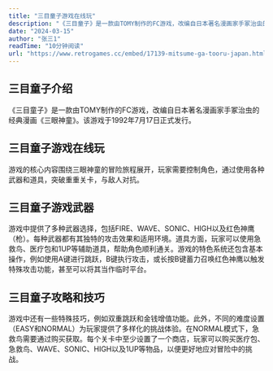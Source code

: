 ```yaml
---
title: "三目童子游戏在线玩"
description: "《三目童子》是一款由TOMY制作的FC游戏，改编自日本著名漫画家手冢治虫的经典漫画《三眼神童》。该游戏于1992年7月17日正式发行。"
date: "2024-03-15"
author: "张三1"
readTime: "10分钟阅读"
url: "https://www.retrogames.cc/embed/17139-mitsume-ga-tooru-japan.html"
---
```


## 三目童子介绍
《三目童子》是一款由TOMY制作的FC游戏，改编自日本著名漫画家手冢治虫的经典漫画《三眼神童》。该游戏于1992年7月17日正式发行。

## 三目童子游戏在线玩  
游戏的核心内容围绕三眼神童的冒险旅程展开，玩家需要控制角色，通过使用各种武器和道具，突破重重关卡，与敌人对抗。

## 三目童子游戏武器  
游戏中提供了多种武器选择，包括FIRE、WAVE、SONIC、HIGH以及红色神鹰（枪）。每种武器都有其独特的攻击效果和适用环境。道具方面，玩家可以使用急救鸟、医疗包和1UP等辅助道具，帮助角色顺利通关。游戏的特色系统还包含基本操作，例如使用A键进行跳跃，B键执行攻击，或长按B键蓄力召唤红色神鹰以触发特殊攻击功能，甚至可以将其当作临时平台。

## 三目童子攻略和技巧
游戏中还有一些特殊技巧，例如双重跳跃和金钱增值功能。此外，不同的难度设置（EASY和NORMAL）为玩家提供了多样化的挑战体验。在NORMAL模式下，急救鸟需要通过购买获取。每个关卡中至少设置了一个商店，玩家可以购买医疗包、急救鸟、WAVE、SONIC、HIGH以及1UP等物品，以便更好地应对冒险中的挑战。 
